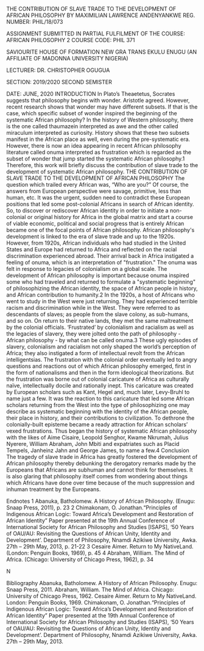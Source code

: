 THE CONTRIBUTION OF SLAVE TRADE TO THE DEVELOPMENT OF AFRICAN PHILOSOPHY
BY
MAXIMILIAN LAWRENCE ANDENYANKWE
REG. NUMBER: PHIL/18/073

ASSIGNMENT SUBMITTED IN PARTIAL FULFILMENT OF THE
COURSE:
AFRICAN PHILOSOPHY 2
COURSE CODE:
PHIL 371

SAVIOURITE HOUSE OF FORMATION NEW GRA TRANS EKULU ENUGU
(AN AFFILIATE OF MADONNA UNIVERSITY NIGERIA)

LECTURER:
DR. CHRISTOPHER OGUGUA

SECTION:
2019/2020
SECOND SEMISTER

DATE:
JUNE, 2020
INTRODUCTION
In Plato’s Theaetetus, Socrates suggests that philosophy begins with wonder. Aristotle agreed. However, recent research shows that wonder may have different subsets. If that is the case, which specific subset of wonder inspired the beginning of the systematic African philosophy? In the history of Western philosophy, there is the one called thaumazein interpreted as awe and the other called miraculum interpreted as curiosity. History shows that these two subsets manifest in the African place as well, even during the pre-systematic era. However, there is now an idea appearing in recent African philosophy literature called onuma interpreted as frustration which is regarded as the subset of wonder that jump started the systematic African philosophy.1 Therefore, this work will briefly discuss the contribution of slave trade to the development of systematic African philosophy.
THE CONTRIBUTION OF SLAVE TRADE TO THE DEVELOPMENT OF AFRICAN PHILOSOPHY
The question which trailed every African was, “Who are you?” Of course, the answers from European perspective were savage, primitive, less than human, etc. It was the urgent, sudden need to contradict these European positions that led some post-colonial Africans in search of African identity. So, to discover or rediscover African identity in order to initiate a non-colonial or original history for Africa in the global matrix and start a course of viable economic, political and social progress that is entirely African became one of the focal points of African philosophy.
African philosophy's development is linked to the era of slave trade and up to the 1920s. However, from 1920s, African individuals who had studied in the United States and Europe had returned to Africa and reflected on the racial discrimination experienced abroad. Their arrival back in Africa instigated a feeling of onuma, which is an interpretation of "frustration." The onuma was felt in response to legacies of colonialism on a global scale. The development of African philosophy is important because onuma inspired some who had traveled and returned to formulate a "systematic beginning" of philosophizing the African identity, the space of African people in history, and African contribution to humanity.2 
In the 1920s, a host of Africans who went to study in the West were just returning. They had experienced terrible racism and discrimination while in the West. They were referred to as descendants of slaves; as people from the slave colony, as sub-humans, and so on. On return to their native lands, they met the same maltreatment by the colonial officials. ‘Frustrated’ by colonialism and racialism as well as the legacies of slavery, they were jolted onto the path of philosophy - African philosophy - by what can be called onuma.3
These ugly episodes of slavery, colonialism and racialism not only shaped the world’s perception of Africa; they also instigated a form of intellectual revolt from the African intelligentsias. The frustration with the colonial order eventually led to angry questions and reactions out of which African philosophy emerged, first in the form of nationalisms and then in the form ideological theorizations. But the frustration was borne out of colonial caricature of Africa as culturally naïve, intellectually docile and rationally inept. This caricature was created by European scholars such as Kant, Hegel and, much later, Levy-Bruhl to name just a few. It was the reaction to this caricature that led some African scholars returning from the West into the type of philosophizing one may describe as systematic beginning with the identity of the African people, their place in history, and their contributions to civilization. To dethrone the colonially-built episteme became a ready attraction for African scholars’ vexed frustrations. Thus began the history of systematic African philosophy with the likes of Aime Cisaire, Leopold Senghor, Kwame Nkrumah, Julius Nyerere, William Abraham, John Mbiti and expatriates such as Placid Tempels, Janheinz Jahn and George James, to name a few.4 
Conclusion
The tragedy of slave trade in Africa has greatly fostered the development of African philosophy thereby debunking the derogatory remarks made by the Europeans that Africans are subhuman and cannot think for themselves. It is also glaring that philosophy itself comes from wondering about things which Africans have done over time because of the much suppression and inhuman treatment by the Europeans.





Endnotes
1 Abanuka, Batholomew. A History of African Philosophy. (Enugu: Snaap Press, 2011), p. 23
2 Chimakonam, O. Jonathan.“Principles of Indigenous African Logic: Toward Africa’s Development and Restoration of African Identity” Paper presented at the 19th Annual Conference of International Society for African Philosophy and Studies [ISAPS], ‘50 Years of OAU/AU: Revisiting the Questions of African Unity, Identity and Development’. Department of Philosophy, Nnamdi Azikiwe University, Awka. 27th – 29th May, 2013, p. 21-22
3 Cesaire Aimer. Return to My NativeLand. (London: Penguin Books, 1969), p. 45
4 Abraham, William. The Mind of Africa. (Chicago: University of Chicago Press, 1962), p. 34



N











Bibliography
Abanuka, Batholomew. A History of African Philosophy. Enugu: Snaap Press, 2011.
Abraham, William. The Mind of Africa. Chicago: University of Chicago Press, 1962.
Cesaire Aimer. Return to My NativeLand. London: Penguin Books, 1969.
Chimakonam, O. Jonathan.“Principles of Indigenous African Logic: Toward 
              Africa’s Development and Restoration of African Identity” Paper presented at the 
             19th Annual Conference of International Society for African Philosophy and Studies 
              (ISAPS), ‘50 Years of OAU/AU: Revisiting the Questions of African Unity, Identity and 
              Development’. Department of Philosophy, Nnamdi Azikiwe University, Awka. 27th – 
               29th May, 2013.
